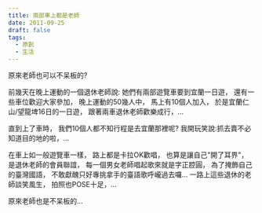 ```yaml
---
title: 兩部車上都是老師
date: 2011-09-25
draft: false
tags:
  - 原創
  - 生活
---
```

原來老師也可以不呆板的?

前幾天在晚上運動的一個退休老師說:
她們有兩部遊覽車要到宜蘭一日遊，
還有一些車位歡迎大家參加，
晚上運動的50幾人中，
馬上有10個人加入，
於是宜蘭仁山/望龍埤16日的一日遊，
跟著兩車退休老師歡樂成行，...

直到上了車時，
我們10個人都不知行程是去宜蘭那裡呢?
我開玩笑說:抓去賣不必知道目的地的啦，...

在車上如一般遊覽車一樣，
路上都是卡拉OK歡唱，
也算是讓自己"開了耳界"，
是退休老師的會員聯誼，
每一個男女老師唱起歌來就是字正腔圓，
為了掩飾自己的臺灣國語，
不敢獻醜只好專挑拿手的臺語歌呼巄過去囉...
一路上這些退休的老師談笑風生，
拍照也POSE十足，...

原來老師也是不呆板的...
